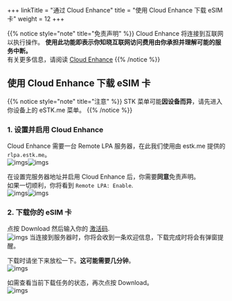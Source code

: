 +++
linkTitle = "通过 Cloud Enhance"
title = "使用 Cloud Enhance 下载 eSIM 卡"
weight = 12
+++

{{% notice style="note" title="免责声明" %}}
Cloud Enhance 将连接到互联网以执行操作。
**使用此功能即表示你知晓互联网访问费用由你承担并理解可能的服务中断。**  
有关更多信息，请阅读 [Cloud Enhance](/stk/settings/cloud-enhance/#disclaimer)
{{% /notice %}}

## 使用 Cloud Enhance 下载 eSIM 卡

{{% notice style="note" title="注意" %}}
STK 菜单可能**因设备而异**，请先进入你设备上的 eSTK.me 菜单。
{{% /notice %}}

### 1. 设置并启用 Cloud Enhance

Cloud Enhance 需要一台 Remote LPA 服务器，在此我们使用由 estk.me 提供的 `rlpa.estk.me`。  
![imgs](01.png?height=35vh&classes=inline)![imgs](02.png?height=35vh&classes=inline)

在设置完服务器地址并启用 Cloud Enhance 后，你需要**同意**免责声明。  
如果一切顺利，你将看到 `Remote LPA: Enable`.  
![imgs](03.png?height=35vh&classes=inline)![imgs](04.png?height=35vh&classes=inline)

### 2. 下载你的 eSIM 卡

点按 Download 然后输入你的 [激活码](/manual/activation-code).  
![imgs](05.png?height=35vh&classes=inline)
当连接到服务器时，你将会收到一条欢迎信息，下载完成时将会有弹窗提醒。   

下载时请坐下来放松一下。**这可能需要几分钟**。  
![imgs](06.png?height=35vh&classes=inline)  

如需查看当前下载任务的状态，再次点按 Download。  
![imgs](07.png?height=35vh&classes=inline)
